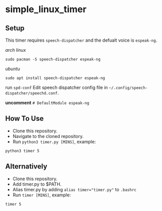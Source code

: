 # simple_linux_timer

## Setup
This timer requires `speech-dispatcher` and the defualt voice is `espeak-ng`.

*arch linux*
```
sudo pacman -S speech-dispatcher espeak-ng
```
*ubuntu*
```
sudo apt install speech-dispatcher espeak-ng
```
run `spd-conf`
Edit speech dispatcher config file in `~/.config/speech-dispatcher/speechd.conf`.

**uncomment** `# DefaultModule espeak-ng`

## How To Use
* Clone this repository.
* Navigate to the cloned repository.
* Run `python3 timer.py [MINS]`, example:
```
python3 timer 5
```
## Alternatively
* Clone this repository.
* Add timer.py to $PATH.
* Alias timer.py by adding `alias timer="timer.py"` to `.bashrc`
* Run `timer [MINS]`, example:
```
timer 5
```